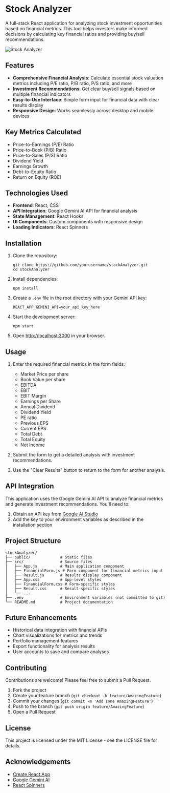 # Stock Analyzer

A full-stack React application for analyzing stock investment opportunities based on financial metrics. This tool helps investors make informed decisions by calculating key financial ratios and providing buy/sell recommendations.

![Stock Analyzer](https://github.com/yourusername/stockAnalyzer/raw/main/screenshot.png)

## Features

- **Comprehensive Financial Analysis**: Calculate essential stock valuation metrics including P/E ratio, P/B ratio, P/S ratio, and more
- **Investment Recommendations**: Get clear buy/sell signals based on multiple financial indicators
- **Easy-to-Use Interface**: Simple form input for financial data with clear results display
- **Responsive Design**: Works seamlessly across desktop and mobile devices

## Key Metrics Calculated

- Price-to-Earnings (P/E) Ratio
- Price-to-Book (P/B) Ratio
- Price-to-Sales (P/S) Ratio
- Dividend Yield
- Earnings Growth
- Debt-to-Equity Ratio
- Return on Equity (ROE)

## Technologies Used

- **Frontend**: React, CSS
- **API Integration**: Google Gemini AI API for financial analysis
- **State Management**: React Hooks
- **UI Components**: Custom components with responsive design
- **Loading Indicators**: React Spinners

## Installation

1. Clone the repository:
   ```
   git clone https://github.com/yourusername/stockAnalyzer.git
   cd stockAnalyzer
   ```

2. Install dependencies:
   ```
   npm install
   ```

3. Create a `.env` file in the root directory with your Gemini API key:
   ```
   REACT_APP_GEMINI_API=your_api_key_here
   ```

4. Start the development server:
   ```
   npm start
   ```

5. Open [http://localhost:3000](http://localhost:3000) in your browser.

## Usage

1. Enter the required financial metrics in the form fields:
   - Market Price per share
   - Book Value per share
   - EBITDA
   - EBIT
   - EBIT Margin
   - Earnings per Share
   - Annual Dividend
   - Dividend Yield
   - PE ratio
   - Previous EPS
   - Current EPS
   - Total Debt
   - Total Equity
   - Net Income

2. Submit the form to get a detailed analysis with investment recommendations.

3. Use the "Clear Results" button to return to the form for another analysis.

## API Integration

This application uses the Google Gemini AI API to analyze financial metrics and generate investment recommendations. You'll need to:

1. Obtain an API key from [Google AI Studio](https://ai.google.dev/)
2. Add the key to your environment variables as described in the installation section

## Project Structure

```
stockAnalyzer/
├── public/             # Static files
├── src/                # Source files
│   ├── App.js          # Main application component
│   ├── FinancialForm.js # Form component for financial metrics input
│   ├── Result.js       # Results display component
│   ├── App.css         # App-level styles
│   ├── FinancialForm.css # Form-specific styles
│   ├── Result.css      # Result-specific styles
│   └── ...
├── .env                # Environment variables (not committed to git)
└── README.md           # Project documentation
```

## Future Enhancements

- Historical data integration with financial APIs
- Chart visualizations for metrics and trends
- Portfolio management features
- Export functionality for analysis results
- User accounts to save and compare analyses

## Contributing

Contributions are welcome! Please feel free to submit a Pull Request.

1. Fork the project
2. Create your feature branch (`git checkout -b feature/AmazingFeature`)
3. Commit your changes (`git commit -m 'Add some AmazingFeature'`)
4. Push to the branch (`git push origin feature/AmazingFeature`)
5. Open a Pull Request

## License

This project is licensed under the MIT License - see the LICENSE file for details.

## Acknowledgements

- [Create React App](https://github.com/facebook/create-react-app)
- [Google Gemini AI](https://ai.google.dev/)
- [React Spinners](https://www.npmjs.com/package/react-spinners)
